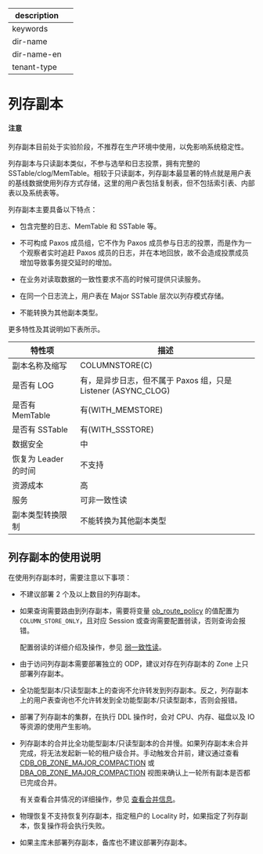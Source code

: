 |description||
|---|---|
|keywords||
|dir-name||
|dir-name-en||
|tenant-type||

# 列存副本

<main id="notice" type='notice'>
<h4>注意</h4>
<p>列存副本目前处于实验阶段，不推荐在生产环境中使用，以免影响系统稳定性。</p>
</main>

列存副本与只读副本类似，不参与选举和日志投票，拥有完整的 SSTable/clog/MemTable。相较于只读副本，列存副本最显著的特点就是用户表的基线数据使用列存方式存储，这里的用户表包括复制表，但不包括索引表、内部表以及系统表等。

列存副本主要具备以下特点：

* 包含完整的日志、MemTable 和 SSTable 等。

* 不可构成 Paxos 成员组，它不作为 Paxos 成员参与日志的投票，而是作为一个观察者实时追赶 Paxos 成员的日志，并在本地回放，故不会造成投票成员增加导致事务提交延时的增加。

* 在业务对读取数据的一致性要求不高的时候可提供只读服务。

* 在同一个日志流上，用户表在 Major SSTable 层次以列存模式存储。

* 不能转换为其他副本类型。

更多特性及其说明如下表所示。

|      特性项           |                      描述                       |
|----------------------|-----------------------------------------------|
| 副本名称及缩写        | COLUMNSTORE(C)                                   |
| 是否有 LOG           | 有，是异步日志，但不属于 Paxos 组，只是 Listener (ASYNC_CLOG) |
| 是否有 MemTable      | 有(WITH_MEMSTORE)                              |
| 是否有 SSTable       | 有(WITH_SSSTORE)       |
| 数据安全             | 中                                             |
| 恢复为 Leader 的时间  | 不支持                                           |
| 资源成本             | 高                                             |
| 服务                 | 可非一致性读                                        |
| 副本类型转换限制       | 不能转换为其他副本类型                                    |

## 列存副本的使用说明

在使用列存副本时，需要注意以下事项：

* 不建议部署 2 个及以上数目的列存副本。

* 如果查询需要路由到列存副本，需要将变量 [ob_route_policy](../../../../800.configuration-items-and-system-variables/200.system-variable/300.global-system-variable/8900.ob_route_policy-global.md) 的值配置为 `COLUMN_STORE_ONLY`，且对应 Session 或查询需要配置弱读，否则查询会报错。

  配置弱读的详细介绍及操作，参见 [弱一致性读](../../../800.transaction-management/200.transaction-concurrency-and-consistency/500.weak-consistency-reading.md)。

* 由于访问列存副本需要部署独立的 ODP，建议对存在列存副本的 Zone 上只部署列存副本。

* 全功能型副本/只读型副本上的查询不允许转发到列存副本。反之，列存副本上的用户表查询也不允许转发到全功能型副本/只读型副本，否则会报错。

* 部署了列存副本的集群，在执行 DDL 操作时，会对 CPU、内存、磁盘以及 IO 等资源的使用产生影响。

* 列存副本的合并比全功能型副本/只读型副本的合并慢。如果列存副本未合并完成，将无法发起新一轮的租户级合并。手动触发合并前，建议通过查看 [CDB_OB_ZONE_MAJOR_COMPACTION](../../../../700.system-views/300.system-view-of-sys-tenant/200.dictionary-view-of-sys-tenant/12000.o-cdb_ob_zone_major_compaction-of-sys-tenant.md) 或 [DBA_OB_ZONE_MAJOR_COMPACTION](../../../../700.system-views/400.system-view-of-mysql-mode/200.dictionary-view-of-mysql-mode/13000.o-dba_ob_zone_major_compaction-of-mysql-mode.md) 视图来确认上一轮所有副本是否都已完成合并。

  有关查看合并情况的详细操作，参见 [查看合并信息](../../../../200.system-management/500.manage-data-storage/200.merge-management/500.view-merge-process.md)。

* 物理恢复不支持恢复列存副本，指定租户的 Locality 时，如果指定了列存副本，恢复操作将会执行失败。

* 如果主库未部署列存副本，备库也不建议部署列存副本。
